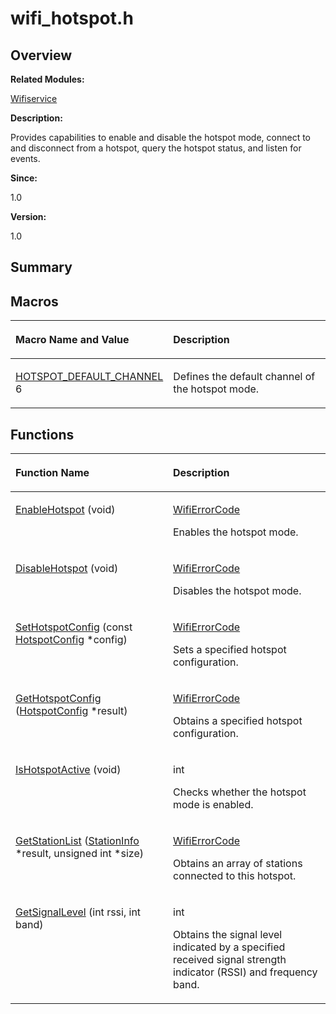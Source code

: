 # wifi\_hotspot.h<a name="EN-US_TOPIC_0000001054476495"></a>

## **Overview**<a name="section1061477217191854"></a>

**Related Modules:**

[Wifiservice](wifiservice.md)

**Description:**

Provides capabilities to enable and disable the hotspot mode, connect to and disconnect from a hotspot, query the hotspot status, and listen for events. 

**Since:**

1.0

**Version:**

1.0

## **Summary**<a name="section1728586742191854"></a>

## Macros<a name="define-members"></a>

<a name="table756254712191854"></a>
<table><thead align="left"><tr id="row2023946657191854"><th class="cellrowborder" valign="top" width="50%" id="mcps1.1.3.1.1"><p id="p338636517191854"><a name="p338636517191854"></a><a name="p338636517191854"></a>Macro Name and Value</p>
</th>
<th class="cellrowborder" valign="top" width="50%" id="mcps1.1.3.1.2"><p id="p1363770512191854"><a name="p1363770512191854"></a><a name="p1363770512191854"></a>Description</p>
</th>
</tr>
</thead>
<tbody><tr id="row1462442029191854"><td class="cellrowborder" valign="top" width="50%" headers="mcps1.1.3.1.1 "><p id="p285183157191854"><a name="p285183157191854"></a><a name="p285183157191854"></a><a href="wifiservice.md#gaa8e698699e6bd587bb936c3dbac2265f">HOTSPOT_DEFAULT_CHANNEL</a>   6</p>
</td>
<td class="cellrowborder" valign="top" width="50%" headers="mcps1.1.3.1.2 "><p id="p1812262984191854"><a name="p1812262984191854"></a><a name="p1812262984191854"></a>Defines the default channel of the hotspot mode. </p>
</td>
</tr>
</tbody>
</table>

## Functions<a name="func-members"></a>

<a name="table35556791191854"></a>
<table><thead align="left"><tr id="row426197945191854"><th class="cellrowborder" valign="top" width="50%" id="mcps1.1.3.1.1"><p id="p697676823191854"><a name="p697676823191854"></a><a name="p697676823191854"></a>Function Name</p>
</th>
<th class="cellrowborder" valign="top" width="50%" id="mcps1.1.3.1.2"><p id="p1718384030191854"><a name="p1718384030191854"></a><a name="p1718384030191854"></a>Description</p>
</th>
</tr>
</thead>
<tbody><tr id="row248706391191854"><td class="cellrowborder" valign="top" width="50%" headers="mcps1.1.3.1.1 "><p id="p54554556191854"><a name="p54554556191854"></a><a name="p54554556191854"></a><a href="wifiservice.md#ga6b5f219980f4c378384efd1b5560a0b5">EnableHotspot</a> (void)</p>
</td>
<td class="cellrowborder" valign="top" width="50%" headers="mcps1.1.3.1.2 "><p id="p1108993027191854"><a name="p1108993027191854"></a><a name="p1108993027191854"></a><a href="wifiservice.md#ga2506c6ad226c4feb1d19248013ff9568">WifiErrorCode</a> </p>
<p id="p1829708596191854"><a name="p1829708596191854"></a><a name="p1829708596191854"></a>Enables the hotspot mode. </p>
</td>
</tr>
<tr id="row1861769631191854"><td class="cellrowborder" valign="top" width="50%" headers="mcps1.1.3.1.1 "><p id="p1160264852191854"><a name="p1160264852191854"></a><a name="p1160264852191854"></a><a href="wifiservice.md#gaf164ccd00830d8acd9093b28a77b6096">DisableHotspot</a> (void)</p>
</td>
<td class="cellrowborder" valign="top" width="50%" headers="mcps1.1.3.1.2 "><p id="p1367461105191854"><a name="p1367461105191854"></a><a name="p1367461105191854"></a><a href="wifiservice.md#ga2506c6ad226c4feb1d19248013ff9568">WifiErrorCode</a> </p>
<p id="p88079579191854"><a name="p88079579191854"></a><a name="p88079579191854"></a>Disables the hotspot mode. </p>
</td>
</tr>
<tr id="row1876272897191854"><td class="cellrowborder" valign="top" width="50%" headers="mcps1.1.3.1.1 "><p id="p2108808557191854"><a name="p2108808557191854"></a><a name="p2108808557191854"></a><a href="wifiservice.md#gafebbb0442cc9334441ff0edc979753ca">SetHotspotConfig</a> (const <a href="hotspotconfig.md">HotspotConfig</a> *config)</p>
</td>
<td class="cellrowborder" valign="top" width="50%" headers="mcps1.1.3.1.2 "><p id="p1805903484191854"><a name="p1805903484191854"></a><a name="p1805903484191854"></a><a href="wifiservice.md#ga2506c6ad226c4feb1d19248013ff9568">WifiErrorCode</a> </p>
<p id="p45895934191854"><a name="p45895934191854"></a><a name="p45895934191854"></a>Sets a specified hotspot configuration. </p>
</td>
</tr>
<tr id="row177710550191854"><td class="cellrowborder" valign="top" width="50%" headers="mcps1.1.3.1.1 "><p id="p1525056226191854"><a name="p1525056226191854"></a><a name="p1525056226191854"></a><a href="wifiservice.md#ga0275a72cc29a7f331175726caa8444cd">GetHotspotConfig</a> (<a href="hotspotconfig.md">HotspotConfig</a> *result)</p>
</td>
<td class="cellrowborder" valign="top" width="50%" headers="mcps1.1.3.1.2 "><p id="p308893404191854"><a name="p308893404191854"></a><a name="p308893404191854"></a><a href="wifiservice.md#ga2506c6ad226c4feb1d19248013ff9568">WifiErrorCode</a> </p>
<p id="p1356982499191854"><a name="p1356982499191854"></a><a name="p1356982499191854"></a>Obtains a specified hotspot configuration. </p>
</td>
</tr>
<tr id="row575000889191854"><td class="cellrowborder" valign="top" width="50%" headers="mcps1.1.3.1.1 "><p id="p1096993308191854"><a name="p1096993308191854"></a><a name="p1096993308191854"></a><a href="wifiservice.md#ga4085f013f3a4df6792bdbf780a938e89">IsHotspotActive</a> (void)</p>
</td>
<td class="cellrowborder" valign="top" width="50%" headers="mcps1.1.3.1.2 "><p id="p575900462191854"><a name="p575900462191854"></a><a name="p575900462191854"></a>int </p>
<p id="p1485144592191854"><a name="p1485144592191854"></a><a name="p1485144592191854"></a>Checks whether the hotspot mode is enabled. </p>
</td>
</tr>
<tr id="row3657209191854"><td class="cellrowborder" valign="top" width="50%" headers="mcps1.1.3.1.1 "><p id="p346602316191854"><a name="p346602316191854"></a><a name="p346602316191854"></a><a href="wifiservice.md#ga7babac79dc6a618b5762b6436af2cb28">GetStationList</a> (<a href="stationinfo.md">StationInfo</a> *result, unsigned int *size)</p>
</td>
<td class="cellrowborder" valign="top" width="50%" headers="mcps1.1.3.1.2 "><p id="p902153046191854"><a name="p902153046191854"></a><a name="p902153046191854"></a><a href="wifiservice.md#ga2506c6ad226c4feb1d19248013ff9568">WifiErrorCode</a> </p>
<p id="p220619769191854"><a name="p220619769191854"></a><a name="p220619769191854"></a>Obtains an array of stations connected to this hotspot. </p>
</td>
</tr>
<tr id="row629420892191854"><td class="cellrowborder" valign="top" width="50%" headers="mcps1.1.3.1.1 "><p id="p453633746191854"><a name="p453633746191854"></a><a name="p453633746191854"></a><a href="wifiservice.md#ga8711a25e460e961dc32e1296be060f6d">GetSignalLevel</a> (int rssi, int band)</p>
</td>
<td class="cellrowborder" valign="top" width="50%" headers="mcps1.1.3.1.2 "><p id="p1402617702191854"><a name="p1402617702191854"></a><a name="p1402617702191854"></a>int </p>
<p id="p1318315137191854"><a name="p1318315137191854"></a><a name="p1318315137191854"></a>Obtains the signal level indicated by a specified received signal strength indicator (RSSI) and frequency band. </p>
</td>
</tr>
</tbody>
</table>

